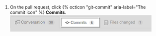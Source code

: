 1. On the pull request, click {% octicon "git-commit" aria-label="The commit icon" %} **Commits**. ![Commits tab on a pull request](/assets/images/help/pull_requests/pull-request-tabs-commits.png)
